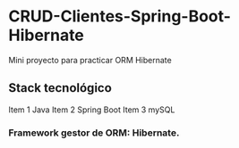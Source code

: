 # CRUD-Clientes-Spring-Boot-Hibernate

Mini proyecto para practicar ORM Hibernate

## Stack tecnológico
  Item 1 Java 
  Item 2 Spring Boot
  Item 3 mySQL
  
### Framework gestor de ORM: Hibernate.



